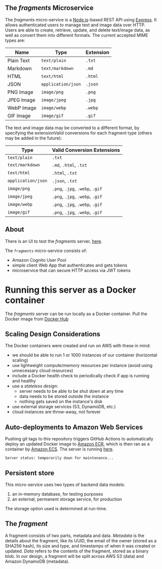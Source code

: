## The _fragments_ Microservice
The _fragments_ micro-service is a [Node.js](https://nodejs.org)-based REST API using [Express](https://expressjs.com/). It allows authenticated users to manage text and image data over HTTP. Users are able to create, retrieve, update, and delete text/image data, as well as convert them into different formats. The current accepted MIME types are:

| Name       | Type               | Extension |
| ---------- | ------------------ | --------- |
| Plain Text | `text/plain`       | `.txt`    |
| Markdown   | `text/markdown`    | `.md`     |
| HTML       | `text/html`        | `.html`   |
| JSON       | `application/json` | `.json`   |
| PNG Image  | `image/png`        | `.png`    |
| JPEG Image | `image/jpeg`       | `.jpg`    |
| WebP Image | `image/webp`       | `.webp`   |
| GIF Image  | `image/gif`        | `.gif`    |

The text and image data may be converted to a different format, by specifying the extensionValid conversions for each fragment type (others may be added in the future):

| Type               | Valid Conversion Extensions     |
| ------------------ | ------------------------------- |
| `text/plain`       | `.txt`                          |
| `text/markdown`    | `.md`, `.html`, `.txt`          |
| `text/html`        | `.html`, `.txt`                 |
| `application/json` | `.json`, `.txt`                 |
| `image/png`        | `.png`, `.jpg`, `.webp`, `.gif` |
| `image/jpeg`       | `.png`, `.jpg`, `.webp`, `.gif` |
| `image/webp`       | `.png`, `.jpg`, `.webp`, `.gif` |
| `image/gif`        | `.png`, `.jpg`, `.webp`, `.gif` |


## About
There is an UI to test the _fragments_ server, [here](https://github.com/siusie/fragments-ui).

The `fragments` micro-service consists of:

- Amazon Cognito User Pool
- simple client Web App that authenticates and gets tokens
- microservice that can secure HTTP access via JWT tokens

# Running this server as a Docker container
The _fragments_ server can be run locally as a Docker container. Pull the Docker image from [Docker Hub](https://hub.docker.com/repository/docker/siusie/fragments)

## Scaling Design Considerations
The Docker containers were created and run on AWS with these in mind:
- we should be able to run 1 or 1000 instances of our container (horizontal scaling)
- use lightweight compute/memory resources per instance (avoid using unnecessary cloud resources)
- include a Docker health check to periodically check if app is running and healthy
- use a _stateless design_:
  - server needs to be able to be shut down at any time
  - data needs to be stored outside the instance
  - nothing gets saved on the instance's disk
- use external storage services (S3, DynamoDB, etc.)
- cloud instances are throw-away, not forever

## Auto-deployments to Amazon Web Services
Pushing git tags to this repository triggers GitHub Actions to automatically deploy an updated Docker image to [Amazon ECR](https://aws.amazon.com/ecr/), which is then ran as a container by [Amazon ECS](https://aws.amazon.com/ecs). The server is running [here](http://ec2co-ecsel-1ov4de6u42ej6-2102686928.us-east-1.elb.amazonaws.com:8080/). 

```Server status: temporarily down for maintenance...```

## Persistent store
This micro-service uses two types of backend data models: 
  1. an in-memory database, for testing purposes
  2. an external, permanent storage service, for production

The storage option used is determined at run-time.

## The _fragment_
A fragment consists of two parts, metadata and data. *Metadata* is the details about the fragment, like its UUID, the email of the owner (stored as a SHA256 hash), its size and type, and timestamps of when it was created or updated. *Data* refers to the contents of the fragment, stored as a binary blob. In our design, a fragment will be split across AWS S3 (data) and Amazon DynamoDB (metadata).
